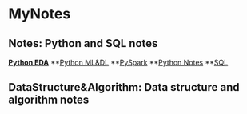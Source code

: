 # MyNotes

## Notes: Python and SQL notes
**[Python EDA](https://github.com/Hernon7/MyNotes/blob/master/Notes/python_EDA.md)**
**[Python ML&DL](https://github.com/Hernon7/MyNotes/blob/master/Notes/python_ML%26DL.md)
**[PySpark](https://github.com/Hernon7/MyNotes/blob/master/Notes/python_PySpark.md)
**[Python Notes](https://github.com/Hernon7/MyNotes/blob/master/Notes/python_note.md)
**[SQL](https://github.com/Hernon7/MyNotes/blob/master/Notes/SQL.md)

## DataStructure&Algorithm: Data structure and algorithm notes
